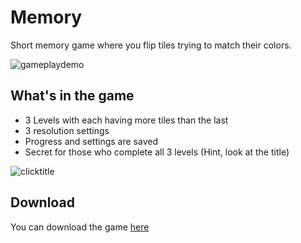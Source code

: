 # Memory

Short memory game where you flip tiles trying to match their colors.

![gameplaydemo](https://github.com/MyllysMikko/Memory/assets/115700336/47759141-a9bb-4f31-9dec-1eaeddc2619c)

## What's in the game

- 3 Levels with each having more tiles than the last
- 3 resolution settings
- Progress and settings are saved
- Secret for those who complete all 3 levels (Hint, look at the title)

![clicktitle](https://github.com/MyllysMikko/Memory/assets/115700336/2bf7ef99-d002-4047-8f6b-c229323596f2)

## Download
You can download the game [here]

[here]: https://github.com/MyllysMikko/Memory/releases
